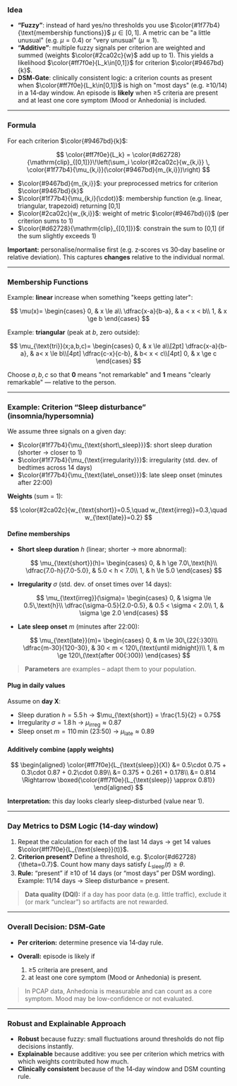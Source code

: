 ### Idea

* **“Fuzzy”**: instead of hard yes/no thresholds you use $\color{#1f77b4}{\text{membership functions}}$ $\mu\in[0,1]$. A metric can be "a little unusual" (e.g. $\mu=0.4$) or "very unusual" ($\mu\approx1$).
* **“Additive”**: multiple fuzzy signals per criterion are weighted and summed (weights $\color{#2ca02c}{w}$ add up to 1). This yields a likelihood $\color{#ff7f0e}{L_k\in[0,1]}$ for criterion $\color{#9467bd}{k}$.
* **DSM‑Gate**: clinically consistent logic: a criterion counts as present when 
$\color{#ff7f0e}{L_k\in[0,1]}$ is high on "most days" (e.g. ≥10/14) in a 14‑day window. An episode is **likely** when ≥5 criteria are present and at least one core symptom (Mood or Anhedonia) is included.

---

### Formula

For each criterion $\color{#9467bd}{k}$:

$$
\color{#ff7f0e}{L_k} = \color{#d62728}{\mathrm{clip}_{[0,1]}}\!\left(\sum_i \color{#2ca02c}{w_{k,i}} \, \color{#1f77b4}{\mu_{k,i}}(\color{#9467bd}{m_{k,i}})\right)
$$

* $\color{#9467bd}{m_{k,i}}$: your preprocessed metrics for criterion $\color{#9467bd}{k}$
* $\color{#1f77b4}{\mu_{k,i}(\cdot)}$: membership function (e.g. linear, triangular, trapezoid) returning [0,1]
* $\color{#2ca02c}{w_{k,i}}$: weight of metric $\color{#9467bd}{i}$ (per criterion sums to 1)
* $\color{#d62728}{\mathrm{clip}_{[0,1]}}$: constrain the sum to [0,1] (if the sum slightly exceeds 1)

**Important:** personalise/normalise first (e.g. z‑scores vs 30‑day baseline or relative deviation). This captures **changes** relative to the individual normal.

---

### Membership Functions

Example: **linear** increase when something "keeps getting later":

$$
\mu(x)=
\begin{cases}
0, & x \le a\\
\dfrac{x-a}{b-a}, & a < x < b\\
1, & x \ge b
\end{cases}
$$

Example: **triangular** (peak at $b$, zero outside):

$$
\mu_{\text{tri}}(x;a,b,c)=
\begin{cases}
0, & x \le a\\[2pt]
\dfrac{x-a}{b-a}, & a< x \le b\\[4pt]
\dfrac{c-x}{c-b}, & b< x < c\\[4pt]
0, & x \ge c
\end{cases}
$$

Choose $a,b,c$ so that **0** means "not remarkable" and **1** means "clearly remarkable" — relative to the person.

---

### Example: Criterion **“Sleep disturbance”** (insomnia/hypersomnia)

We assume three signals on a given day:

* $\color{#1f77b4}{\mu_{\text{short\_sleep}}}$: short sleep duration (shorter → closer to 1)
* $\color{#1f77b4}{\mu_{\text{irregularity}}}$: irregularity (std. dev. of bedtimes across 14 days)
* $\color{#1f77b4}{\mu_{\text{late\_onset}}}$: late sleep onset (minutes after 22:00)

**Weights** (sum = 1):

$$
\color{#2ca02c}{w_{\text{short}}=0.5,\quad w_{\text{irreg}}=0.3,\quad w_{\text{late}}=0.2}
$$

#### Define memberships

* **Short sleep duration** $h$ (linear; shorter → more abnormal):

  $$
  \mu_{\text{short}}(h)=
  \begin{cases}
  0, & h \ge 7.0\,\text{h}\\
  \dfrac{7.0-h}{7.0-5.0}, & 5.0 < h < 7.0\\
  1, & h \le 5.0
  \end{cases}
  $$

* **Irregularity** $\sigma$ (std. dev. of onset times over 14 days):

  $$
  \mu_{\text{irreg}}(\sigma)=
  \begin{cases}
  0, & \sigma \le 0.5\,\text{h}\\
  \dfrac{\sigma-0.5}{2.0-0.5}, & 0.5 < \sigma < 2.0\\
  1, & \sigma \ge 2.0
  \end{cases}
  $$

* **Late sleep onset** $m$ (minutes after 22:00):

  $$
  \mu_{\text{late}}(m)=
  \begin{cases}
  0, & m \le 30\,(22{:}30)\\
  \dfrac{m-30}{120-30}, & 30 < m < 120\,(\text{until midnight})\\
  1, & m \ge 120\,(\text{after 00{:}00})
  \end{cases}
  $$

> **Parameters** are examples – adapt them to your population.

#### Plug in daily values

Assume on **day X**:

* Sleep duration $h = 5.5\,\text{h}$ → $\mu_{\text{short}} = \frac{1.5}{2} = 0.75$
* Irregularity $\sigma = 1.8\,\text{h}$ → $\mu_{\text{irreg}} \approx 0.87$
* Sleep onset $m = 110\,\text{min}$ (23:50) → $\mu_{\text{late}} \approx 0.89$

#### Additively combine (apply weights)

$$
\begin{aligned}
\color{#ff7f0e}{L_{\text{sleep}}(X)}
&= 0.5\cdot 0.75 + 0.3\cdot 0.87 + 0.2\cdot 0.89\\
&= 0.375 + 0.261 + 0.178\\
&= 0.814 \Rightarrow \boxed{\color{#ff7f0e}{L_{\text{sleep}} \approx 0.81}}
\end{aligned}
$$

**Interpretation:** this day looks clearly sleep‑disturbed (value near 1).

---

### Day Metrics to DSM Logic (14‑day window)

1. Repeat the calculation for each of the last 14 days → get 14 values $\color{#ff7f0e}{L_{\text{sleep}}(t)}$.
2. **Criterion present?** Define a threshold, e.g. $\color{#d62728}{\theta=0.7}$. Count how many days satisfy $L_{\text{sleep}}(t) \ge \theta$.
3. **Rule:** “present” if ≥10 of 14 days (or “most days” per DSM wording). Example: 11/14 days → Sleep disturbance = present.

> **Data quality (DQI):** if a day has poor data (e.g. little traffic), exclude it (or mark “unclear”) so artifacts are not rewarded.

---


### Overall Decision: DSM‑Gate

* **Per criterion:** determine presence via 14‑day rule.
* **Overall:** episode is likely if

  1. ≥5 criteria are present, and
  2. at least one core symptom (Mood or Anhedonia) is present.

> In PCAP data, Anhedonia is measurable and can count as a core symptom. Mood may be low-confidence or not evaluated.

---

### Robust and Explainable Approach

* **Robust** because fuzzy: small fluctuations around thresholds do not flip decisions instantly.
* **Explainable** because additive: you see per criterion which metrics with which weights contributed how much.
* **Clinically consistent** because of the 14‑day window and DSM counting rule.
